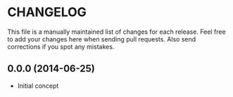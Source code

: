 # CHANGELOG

This file is a manually maintained list of changes for each release. Feel free
to add your changes here when sending pull requests. Also send corrections if
you spot any mistakes.

## 0.0.0 (2014-06-25)

* Initial concept
